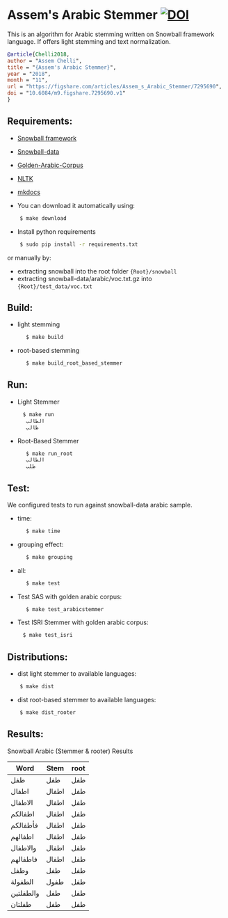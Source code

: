 # Assem's Arabic Stemmer [![DOI](https://zenodo.org/badge/49428595.svg)](https://zenodo.org/badge/latestdoi/49428595)




This is an algorithm for Arabic stemming written on Snowball framework language. If offers light stemming and text normalization. 

```bibtex
@article{Chelli2018,
author = "Assem Chelli",
title = "{Assem's Arabic Stemmer}",
year = "2018",
month = "11",
url = "https://figshare.com/articles/Assem_s_Arabic_Stemmer/7295690",
doi = "10.6084/m9.figshare.7295690.v1"
}
```


## Requirements:

- [Snowball framework](https://github.com/snowballstem/snowball)
- [Snowball-data](https://github.com/snowballstem/snowball-data)
- [Golden-Arabic-Corpus](https://github.com/LBenzahia/golden-corpus-arabic/archive/master.zip)
- [NLTK](http://www.nltk.org/)
- [mkdocs](http://www.mkdocs.org/)

- You can download it automatically using:
```sh
    $ make download
```

- Install python requirements
```sh
    $ sudo pip install -r requirements.txt
```
or manually by:

- extracting snowball into the root folder `{Root}/snowball`
- extracting snowball-data/arabic/voc.txt.gz into `{Root}/test_data/voc.txt`

## Build:

- light stemming
```sh
      $ make build
```
- root-based stemming
```sh
      $ make build_root_based_stemmer
```

## Run:

- Light Stemmer
```sh
  	 $ make run
  	  الطالب
  	  طالب
```
- Root-Based Stemmer
```sh    
      $ make run_root
      الطالب
      طلب
```

## Test:
We configured tests to run against snowball-data arabic sample.

- time:
```sh
      $ make time
```

- grouping effect:
```sh
      $ make grouping
```
- all:
```sh
      $ make test
```
- Test SAS with golden arabic corpus:
```sh
      $ make test_arabicstemmer
```
- Test ISRI Stemmer with golden arabic corpus:
```sh
     $ make test_isri
```
## Distributions:

- dist light stemmer to available languages:
```sh
    $ make dist
```
- dist root-based stemmer to available languages:
```sh
    $ make dist_rooter
```


## Results:
Snowball Arabic (Stemmer & rooter) Results

Word | Stem | root
------------ | ------------- | ------------
طفل | طفل  | طفل
اطفال | اطفال  | طفل
الاطفال | اطفال  | طفل
اطفالكم | اطفال  | طفل
فأطفالكم | اطفال  | طفل
اطفالهم | اطفال  | طفل
والاطفال | اطفال| طفل
فاطفالهم | اطفال  | طفل
وطفل | طفل  | طفل
الطفولة | طفول  | طفل
  والطفلتين | طفل |طفل
طفلتان | طفل | طفل
